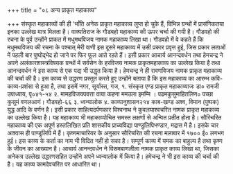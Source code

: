+++
title = "०८ अन्य प्राकृत महाकाव्य"

+++
संस्कृत महाकाव्यों की ही 'भाँति अनेक प्राकृत महाकाव्य लुप्त हो चुके हैं, विभिन्न ग्रन्थों में प्रासंगिकतया इनका उल्लेख मात्र मिलता है। वाक्पतिराज के गौडबहो महाकाव्य की ऊपर चर्चा की गयी है। गौडवहो की रचना के पूर्व उन्होंने प्राकत में मधुमथविजय नामक महाकाव्य लिखा था। गौडवहो में वे कहते हैं कि मधुमथविजय की रचना के पश्चात् मेरी वाणी इस दूसरे महाकाव्य में उसी प्रकार प्रवृत्त हुई, जिस प्रकार लताओं में पहली बार पुष्पोद्भेद हो जाने पर फिर फूल आते रहते हैं।
इसी प्रकार आचार्य आनन्दवर्धन तथा हेमचन्द्र ने अपने अलंकारशास्त्रविषयक ग्रन्थों में सर्वसेन के हरविजय नामक प्राकृतमहाकाव्य का उल्लेख किया है तथा आनन्दवर्धन ने इस काव्य से एक पद्य भी उद्धृत किया है। हेमचन्द्र ने ही रावणविजय नामक प्राकृत महाकाव्य की चर्चा की है। इस काव्य से उद्धरण प्रस्तुत करते हुए उन्होंने बताया है कि इस महाकाव्य का आरम्भ कवि-काव्य-प्रशंसा से हुआ है, तथा इसमें नगर, सूर्यास्त, गज,
१. संस्कृत एण्ड प्राकृत महाकाव्याजः डा० रामजी उपाध्याय, पृ०४१-५४ २. मामहविजयपवत्ता वाया कहणा ममउला इमम्मि ।
पढमकुसुमाहितलिण० पच्छा कुसुमं वणलआणं। गौडवहो-६६ ३. ध्वन्यालोक ४. काव्यानुशासन२१४
काब-खण्ड
अश्व, विमान (पुष्पक) युद्ध आदि के वर्णन है। इसी प्रकार साहित्यदर्पणकार विश्वनाथ ने कुवलयाश्वचरित नामक प्राकृत महाकाव्य का उल्लेख किया है। यह महाकाव्य भी महाकाव्योचित समस्त लक्षणों से अन्वित प्रतीत होता है।
सौरिचरित महाकाव्य की एक अपूर्ण हस्तलिखित प्रति शासकीय प्राच्यविद्या पाण्डुलिपिभण्डार, मद्रास में है। इसके चार आश्वास ही पाण्डुलिपि में हैं। कृष्णमाचारियर के अनुसार सौरिचरित की रचना मलाबार में १७०० ई० लगभग हुई। इस काव्य के कर्ता का नाम भी विदित नहीं हो सका है। सम्पूर्ण काव्य में यमक का बाहुल्य है तथा कृष्ण
  के जीवन का आख्यान है।
आचार्य आनन्दवर्धन ने विसमबाणलीला नामक प्राकृत काव्य लिखा था, जिसका अनेकत्र उल्लेख उद्धरणसहित उन्होंने अपने ध्वन्यालोक में किया है। हमेचन्द्र ने भी इस काव्य की चर्चा की है। यह काव्य कामदेवचरित पर आधारित था।

